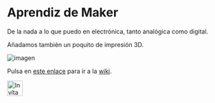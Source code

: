 
# Aprendiz de Maker

De la nada a lo que puedo en electrónica, tanto analógica como digital.  

Añadamos también un poquito de impresión 3D.

![imagen](https://www.enterrasolutions.com/wp-content/uploads/2015/04/The-Maker-Movement.png)  

Pulsa en [este enlace](https://github.com/angelmicelti/Aprendiz-de-Maker/wiki) para ir a la [wiki](https://github.com/angelmicelti/Aprendiz-de-Maker/wiki).  

<a href='https://ko-fi.com/P5P44C9C3' target='_blank'><img height='36' style='border:0px;height:36px;' src='https://cdn.ko-fi.com/cdn/kofi2.png?v=2' border='0' alt='Invítame a un café' /></a>
